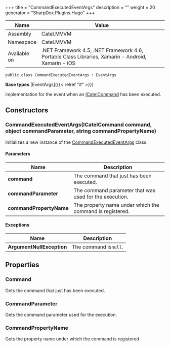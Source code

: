 

+++
title = "CommandExecutedEventArgs" 
description = ""
weight = 20
generator = "SharpDox.Plugins.Hugo"
+++

Name|Value
---|---
Assembly|Catel.MVVM
Namespace|Catel.MVVM
Available on|.NET Framework 4.5, .NET Framework 4.6, Portable Class Libraries, Xamarin - Android, Xamarin - iOS

```
public class CommandExecutedEventArgs : EventArgs
```

**Base types**
[EventArgs]({{< relref "#" >}})

implementation for the event when an [ICatelCommand](#) has been executed.

## Constructors

### CommandExecutedEventArgs(ICatelCommand command, object commandParameter, string commandPropertyName)

Initializes a new instance of the [CommandExecutedEventArgs](#) class.

#### Parameters

Name|Description
---|---
**command**|The command that just has been executed.
**commandParameter**|The command parameter that was used for the execution.
**commandPropertyName**|The property name under which the command is registered.

#### Exceptions

Name|Description
---|---
**ArgumentNullException**|The command is`null`.

## Properties

### Command

Gets the command that just has been executed.

### CommandParameter

Gets the command parameter used for the execution.

### CommandPropertyName

Gets the property name under which the command is registered

